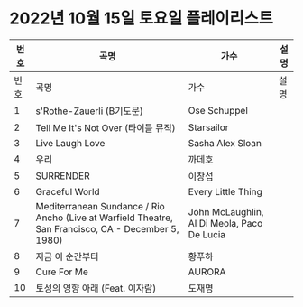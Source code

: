 # 2022년 10월 15일 토요일 플레이리스트

| 번호 | 곡명 | 가수 | 설명 |
|------|------|------|------|
| 번호 | 곡명 | 가수 | 설명 |
| 1 | s'Rothe-Zauerli (B기도문) | Ose Schuppel |  |
| 2 | Tell Me It's Not Over (타이틀 뮤직) | Starsailor |  |
| 3 | Live Laugh Love | Sasha Alex Sloan |  |
| 4 | 우리 | 까데호 |  |
| 5 | SURRENDER | 이창섭 |  |
| 6 | Graceful World | Every Little Thing |  |
| 7 | Mediterranean Sundance / Rio Ancho (Live at Warfield Theatre, San Francisco, CA - December 5, 1980) | John McLaughlin, Al Di Meola, Paco De Lucia |  |
| 8 | 지금 이 순간부터 | 황푸하 |  |
| 9 | Cure For Me | AURORA |  |
| 10 | 토성의 영향 아래 (Feat. 이자람) | 도재명 |  |
